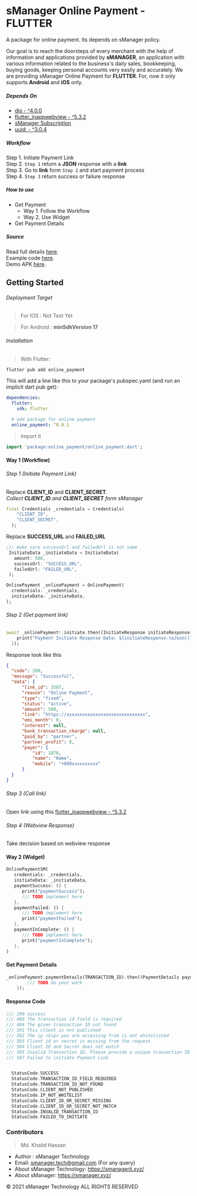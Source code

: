 # sManager Online Payment - FLUTTER

A package for online payment. Its depends on sManager policy.

Our goal is to reach the doorsteps of every merchant with the help of information and applications provided by **sMANAGER**, an application with various information related to the business's daily sales, bookkeeping, buying goods, keeping personal accounts very easily and accurately.
We are providing sManager Online Payment for **FLUTTER**. For, now it only supports **Android** and **iOS** only.

##### Depends On

* [dio - ^4.0.0](https://pub.dev/packages/dio)
* [flutter_inappwebview - ^5.3.2](https://pub.dev/packages/flutter_inappwebview)
* [sManager Subscription](https://play.google.com/store/apps/details?id=xyz.sheba.managerapp)
* [uuid: - ^3.0.4](https://pub.dev/packages/uuid)

##### Workflow
Step 1. Initiate Payment Link<br>
Step 2. <code>Step 1</code> return a **JSON** response with a **link**<br>
Step 3. Go to **link** form <code>Step 2</code> and start payment process<br>
Step 4. <code>Step 3</code> return success or failure response


##### How to use
* Get Payment
    * Way 1. Follow the Workflow<br>
    * Way 2. Use Widget<br>
* Get Payment Details

##### Source
Read full details [here](https://smanagerit.xyz/online-payment-doc).<br>
Example code [here](https://github.com/smanager-technology/sManager-Online-Payment-Flutter/blob/master/example/main.dart).<br>
Demo APK [here](https://github.com/smanager-technology/sManager-Online-Payment-Flutter/blob/master/assets/online%20payment.apk).

## Getting Started


###### Deployment Target

> For IOS : Not Test Yet

> For Android : **minSdkVersion 17**

###### Installation
> With Flutter:
```bash
flutter pub add online_payment
```

This will add a line like this to your package's pubspec.yaml (and run an implicit dart pub get):
```yaml
dependencies:
  flutter:
    sdk: flutter

  # add package for online payment
  online_payment: ^0.0.1
```

> Import it
```dart
import 'package:online_payment/online_payment.dart';
```

#### Way 1 (Workflow)
###### Step 1 (Initiate Payment Link)
Replace **CLIENT_ID** and **CLIENT_SECRET**.<br>
*Collect **CLIENT_ID** and **CLIENT_SECRET** form sManager*
```dart
final Credentials _credentials = Credentials(
    "CLIENT_ID",
    "CLIENT_SECRET",
  );
  ```
 
 Replace **SUCCESS_URL** and **FAILED_URL**
 ```dart
 /// make sure successUrl and failedUrl is not same
  InitiateData _initiateData = InitiateData(
    amount: 500,
    successUrl: "SUCCESS_URL",
    failedUrl: "FAILED_URL",
  );
  ```
 
 
  ```dart
  OnlinePayment _onlinePayment = OnlinePayment(
    credentials: _credentials, 
    initiateData: _initiateData,
  );
  ```
  ###### Step 2 (Get payment link)
  
  ```dart
  await _onlinePayment!.initiate.then((InitiateResponse initiateResponse) {
      print("Payment Initiate Response Data: ${initiateResponse.toJson()}");
    });
  ```
  Response look like this
  ```json
  {
    "code": 200,
    "message": "Successful",
    "data": {
        "link_id": 3587,
        "reason": "Online Payment",
        "type": "fixed",
        "status": "active",
        "amount": 500,
        "link": "https://xxxxxxxxxxxxxxxxxxxxxxxxxxxxxx",
        "emi_month": 0,
        "interest": null,
        "bank_transaction_charge": null,
        "paid_by": "partner",
        "partner_profit": 0,
        "payer": {
            "id": 1078,
            "name": "Name",
            "mobile": "+880xxxxxxxxxx"
        }
    }
}
  ```

 ###### Step 3 (Call link)
 Open link using this [flutter_inappwebview - ^5.3.2](https://pub.dev/packages/flutter_inappwebview)
 
 ###### Step 4 (Webview Response)
Take decision based on webview response

#### Way 2 (Widget)
```dart
OnlinePaymentSM(
   credentials: _credentials,
   initiateData: _initiateData,
   paymentSuccess: () {
      print("paymentSuccess");
      /// TODO implement here
   },
   paymentFailed: () {
      /// TODO implement here
      print("paymentFailed");
   },
   paymentInComplete: () {
      /// TODO implement here
      print("paymentInComplete");
   },
)
```

#### Get Payment Details
```dart
_onlinePayment.paymentDetails(TRANSACTION_ID).then((PaymentDetails paymentDetails){
        /// TODO do your work
    });
```

#### Response Code
```dart
/// 200	success
/// 400	The transaction id field is required
/// 404	The given transaction ID not found
/// 501	This client is not published
/// 502	The ip <$ip> you are accessing from is not whitelisted
/// 503	Client id or secret is missing from the request
/// 504	Client ID and Secret does not match
/// 505	Invalid Transaction ID, Please provide a unique transaction ID
/// 507	Failed to initiate Payment Link


  StatusCode.SUCCESS
  StatusCode.TRANSACTION_ID_FIELD_REQUIRED
  StatusCode.TRANSACTION_ID_NOT_FOUND
  StatusCode.CLIENT_NOT_PUBLISHED
  StatusCode.IP_NOT_WHITELIST
  StatusCode.CLIENT_ID_OR_SECRET_MISSING
  StatusCode.CLIENT_ID_OR_SECRET_NOT_MATCH
  StatusCode.INVALID_TRANSACTION_ID
  StatusCode.FAILED_TO_INITIATE

```

### Contributors

>Md. Khalid Hassan

- Author : sManager Technology
- Email: smanager.tech@gmail.com (For any query)
- About sManager Technology: https://smanagerit.xyz/
- About sManager: https://smanager.xyz/

© 2021 sManager Technology ALL RIGHTS RESERVED
